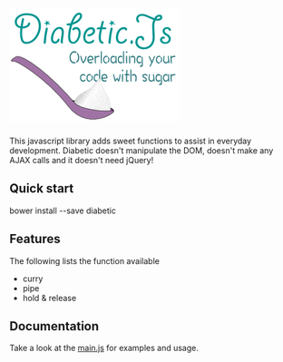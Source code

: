 # ![alt tag](/diabetic.png)

This javascript library adds sweet functions to assist in everyday development.
Diabetic doesn't manipulate the DOM, doesn't make any AJAX calls and 
it doesn't need jQuery!

## Quick start

bower install --save diabetic

## Features

The following lists the function available
* curry
* pipe
* hold & release

## Documentation

Take a look at the [main.js](dist/js/main.js) for examples and usage.
